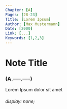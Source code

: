 ```yaml
---
Chapter: [A]
Pages: [28-23]
Title: [Lorem Ipsum]
Author: [Max Mustermann]
Date: [2000]
Link: [...]
Keywords: [1,2,3]
---
```


# Note Title
### (A.–––.–––)

Lorem Ipsum dolor sit amet

###### display: none;